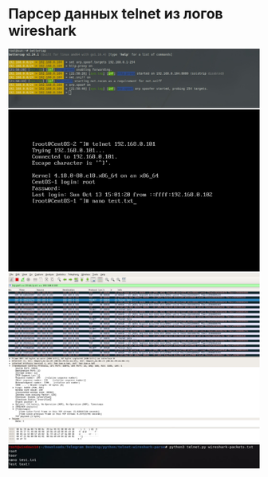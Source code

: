 # Парсер данных telnet из логов wireshark
![alt text](preview1.jpg)
![alt text](preview2.jpg)
![alt text](preview3.jpg)
![alt text](preview4.jpg)
